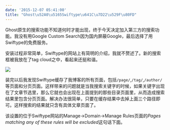 ```yaml
---
date: '2015-12-07 05:41:00'
title: "Ghost\u52A0\u5165Swiftype\u641C\u7D22\u529F\u80FD"
---
```

Ghost原生的搜索功能不知道何时才能出现，终于今天决定加入第三方的搜索功能。我没有用Google Custom Search因为国内屏蔽Google，最后选择了用Swiftype的免费服务。

安装过程非常简单，Swiftype的网站上有简明的介绍，我就不赘述了。新的搜索框被我放在了tag cloud之中，看起来还挺和谐。

![](/content/images/2015/12/Screenshot--7-.png)


装完以后我发现Swiftype缓存了我博客的所有页面，包括`/page/`,`/tag/`,`/author/`等页面和分页页面。这样带来的问题就是当我搜索关键字的时候，如果关键字出现在了文章节选里，那么它就也会出现在上面提到的那些目录页面里，从而造成搜索结果里包含分页页面。解决办法很简单，只要在缓存结果中去掉上面三个路径即可。这样搜索的结果就只含有具体文章页面了。

该设置的位于Swiftype网站的Manage->Domain->Manage Rules页面的*Pages matching any of these rules will be excluded*这句话下面。